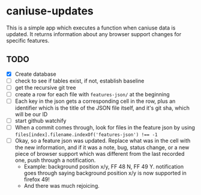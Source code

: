 # caniuse-updates
This is a simple app which executes a function when caniuse data is updated.  It returns information about any browser support changes for specific features.

## TODO
- [x] Create database
- [ ] check to see if tables exist, if not, establish baseline
- [ ] get the recursive git tree
- [ ] create a row for each file with `features-json/` at the beginning
- [ ] Each key in the json gets a corresponding cell in the row, plus an identifier which is the title of the JSON file itself, and it's git sha, which will be our ID
- [ ] start github watchify
- [ ] When a commit comes through, look for files in the feature json by using `files[index].filename.indexOf('features-json') !== -1`
- [ ] Okay, so a feature json was updated. Replace what was in the cell with the new information, and if it was a note, bug, status change, or a new piece of browser support which was different from the last recorded one, push through a notification.
    - Example: background position x/y, FF 48 N, FF 49 Y. notification goes through saying background position x/y is now supported in firefox 49!
    - And there was much rejoicing.
